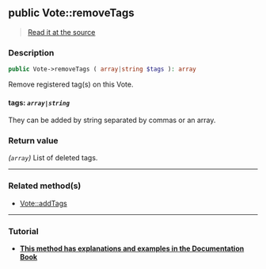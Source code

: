 ## public Vote::removeTags

> [Read it at the source](https://github.com/julien-boudry/Condorcet/blob/master/src/Vote.php#L659)

### Description    

```php
public Vote->removeTags ( array|string $tags ): array
```

Remove registered tag(s) on this Vote.
    

#### **tags:** *`array|string`*   
They can be added by string separated by commas or an array.    


### Return value   

*(`array`)* List of deleted tags.


---------------------------------------

### Related method(s)      

* [Vote::addTags](/Docs/api-reference/Vote%20Class/Vote--addTags.md)    

---------------------------------------

### Tutorial

* **[This method has explanations and examples in the Documentation Book](https://www.condorcet.io/3.AsPhpLibrary/5.Votes/2.VotesTags)**    
